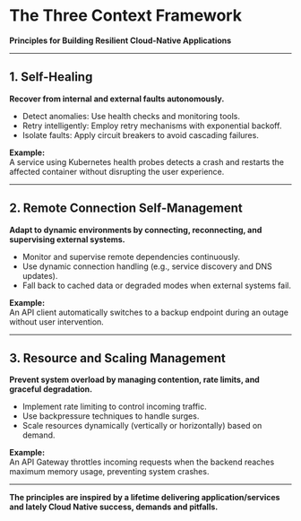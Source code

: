
# The Three Context Framework

**Principles for Building Resilient Cloud-Native Applications**

---

## 1. Self-Healing

**Recover from internal and external faults autonomously.**

- Detect anomalies: Use health checks and monitoring tools.
- Retry intelligently: Employ retry mechanisms with exponential backoff.
- Isolate faults: Apply circuit breakers to avoid cascading failures.

**Example:**  
A service using Kubernetes health probes detects a crash and restarts the affected container without disrupting the user experience.

---

## 2. Remote Connection Self-Management

**Adapt to dynamic environments by connecting, reconnecting, and supervising external systems.**

- Monitor and supervise remote dependencies continuously.
- Use dynamic connection handling (e.g., service discovery and DNS updates).
- Fall back to cached data or degraded modes when external systems fail.

**Example:**  
An API client automatically switches to a backup endpoint during an outage without user intervention.

---

## 3. Resource and Scaling Management

**Prevent system overload by managing contention, rate limits, and graceful degradation.**

- Implement rate limiting to control incoming traffic.
- Use backpressure techniques to handle surges.
- Scale resources dynamically (vertically or horizontally) based on demand.

**Example:**  
An API Gateway throttles incoming requests when the backend reaches maximum memory usage, preventing system crashes.

---

**The principles are inspired by a lifetime delivering application/services and lately Cloud Native success, demands and pitfalls.**
